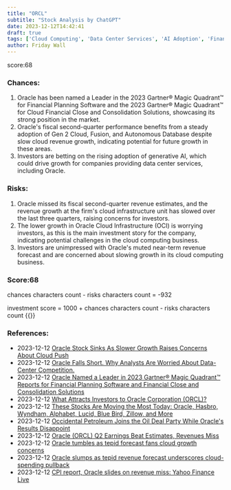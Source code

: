 ```yaml
---
title: "ORCL"
subtitle: "Stock Analysis by ChatGPT"
date: 2023-12-12T14:42:41
draft: true
tags: ['Cloud Computing', 'Data Center Services', 'AI Adoption', 'Financial Planning Software', 'Market Leader']
author: Friday Wall
---
```


score:68
### Chances:
1. Oracle has been named a Leader in the 2023 Gartner® Magic Quadrant™ for Financial Planning Software and the 2023 Gartner® Magic Quadrant™ for Cloud Financial Close and Consolidation Solutions, showcasing its strong position in the market.
2. Oracle's fiscal second-quarter performance benefits from a steady adoption of Gen 2 Cloud, Fusion, and Autonomous Database despite slow cloud revenue growth, indicating potential for future growth in these areas.
3. Investors are betting on the rising adoption of generative AI, which could drive growth for companies providing data center services, including Oracle.
### Risks:
1. Oracle missed its fiscal second-quarter revenue estimates, and the revenue growth at the firm's cloud infrastructure unit has slowed over the last three quarters, raising concerns for investors.
2. The lower growth in Oracle Cloud Infrastructure (OCI) is worrying investors, as this is the main investment story for the company, indicating potential challenges in the cloud computing business.
3. Investors are unimpressed with Oracle's muted near-term revenue forecast and are concerned about slowing growth in its cloud computing business.
### Score:68
chances characters count - risks characters count = -932

investment score = 1000 + chances characters count - risks characters count
{{<tradingview symbol="NYSE:ORCL">}}
### References:
- 2023-12-12 [Oracle Stock Sinks As Slower Growth Raises Concerns About Cloud Push](https://finance.yahoo.com/m/598851ac-d1dc-3f58-99f8-521edbfd34b1/oracle-stock-sinks-as-slower.html)
- 2023-12-12 [Oracle Falls Short. Why Analysts Are Worried About Data-Center Competition.](https://finance.yahoo.com/m/038cbb9a-b0c8-3506-8b37-228461c6f2aa/oracle-falls-short.-why.html)
- 2023-12-12 [Oracle Named a Leader in 2023 Gartner® Magic Quadrant™ Reports for Financial Planning Software and Financial Close and Consolidation Solutions](https://finance.yahoo.com/news/oracle-named-leader-2023-gartner-140000654.html)
- 2023-12-12 [What Attracts Investors to Oracle Corporation (ORCL)?](https://finance.yahoo.com/news/attracts-investors-oracle-corporation-orcl-134938854.html)
- 2023-12-12 [These Stocks Are Moving the Most Today: Oracle, Hasbro, Wyndham, Alphabet, Lucid, Blue Bird, Zillow, and More](https://finance.yahoo.com/m/f30ed7b8-e0a2-3996-9b1f-314c3ba370d0/these-stocks-are-moving-the.html)
- 2023-12-12 [Occidental Petroleum Joins the Oil Deal Party While Oracle's Results Disappoint](https://finance.yahoo.com/m/5becdfb2-e41e-33f0-84a4-d705820d7cde/occidental-petroleum-joins.html)
- 2023-12-12 [Oracle (ORCL) Q2 Earnings Beat Estimates, Revenues Miss](https://finance.yahoo.com/news/oracle-orcl-q2-earnings-beat-131500500.html)
- 2023-12-12 [Oracle tumbles as tepid forecast fans cloud growth concerns](https://finance.yahoo.com/news/oracle-tumbles-tepid-forecast-fans-122142630.html)
- 2023-12-12 [Oracle slumps as tepid revenue forecast underscores cloud-spending pullback](https://finance.yahoo.com/m/50146054-ada1-3095-869e-d0794a5831ac/oracle-slumps-as-tepid.html)
- 2023-12-12 [CPI report, Oracle slides on revenue miss: Yahoo Finance Live](https://finance.yahoo.com/video/cpi-report-oracle-slides-revenue-121057416.html)


                